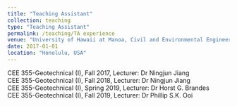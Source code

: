 ```yaml
---
title: "Teaching Assistant"
collection: teaching
type: "Teaching Assistant"
permalink: /teaching/TA experience
venue: "University of Hawaii at Manoa, Civil and Environmental Engineering Department"
date: 2017-01-01
location: "Honolulu, USA"
---
```


CEE 355-Geotechnical (I), Fall 2017, Lecturer: Dr Ningjun Jiang <br>
CEE 355-Geotechnical (I), Fall 2018, Lecturer: Dr Ningjun Jiang <br>
CEE 355-Geotechnical (I), Spring 2019, Lecturer: Dr Horst G. Brandes <br>
CEE 355-Geotechnical (I), Fall 2019, Lecturer: Dr Phillip S.K. Ooi <br>

